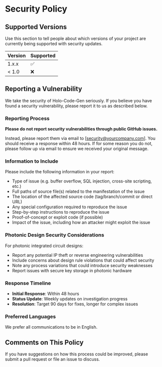 # Security Policy

## Supported Versions

Use this section to tell people about which versions of your project are
currently being supported with security updates.

| Version | Supported          |
| ------- | ------------------ |
| 1.x.x   | :white_check_mark: |
| < 1.0   | :x:                |

## Reporting a Vulnerability

We take the security of Holo-Code-Gen seriously. If you believe you have found a security vulnerability, please report it to us as described below.

### Reporting Process

**Please do not report security vulnerabilities through public GitHub issues.**

Instead, please report them via email to [security@yourcompany.com]. You should receive a response within 48 hours. If for some reason you do not, please follow up via email to ensure we received your original message.

### Information to Include

Please include the following information in your report:

- Type of issue (e.g. buffer overflow, SQL injection, cross-site scripting, etc.)
- Full paths of source file(s) related to the manifestation of the issue
- The location of the affected source code (tag/branch/commit or direct URL)
- Any special configuration required to reproduce the issue
- Step-by-step instructions to reproduce the issue
- Proof-of-concept or exploit code (if possible)
- Impact of the issue, including how an attacker might exploit the issue

### Photonic Design Security Considerations

For photonic integrated circuit designs:

- Report any potential IP theft or reverse engineering vulnerabilities
- Include concerns about design rule violations that could affect security
- Note any process variations that could introduce security weaknesses
- Report issues with secure key storage in photonic hardware

### Response Timeline

- **Initial Response**: Within 48 hours
- **Status Update**: Weekly updates on investigation progress
- **Resolution**: Target 90 days for fixes, longer for complex issues

### Preferred Languages

We prefer all communications to be in English.

## Comments on This Policy

If you have suggestions on how this process could be improved, please submit a pull request or file an issue to discuss.